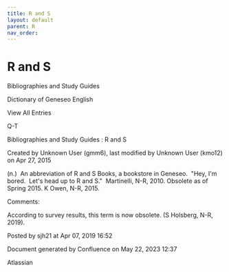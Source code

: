 ```yaml
---
title: R and S
layout: default
parent: R
nav_order:
---
```


# R and S

Bibliographies and Study Guides

Dictionary of Geneseo English

View All Entries

Q-T

Bibliographies and Study Guides : R and S

Created by  Unknown User (gmm6), last modified by  Unknown User (kmo12) on Apr 27, 2015

(n.)  An abbreviation of R and S Books, a bookstore in Geneseo.  &quot;Hey, I'm bored.  Let's head up to R and S.&quot;  Martinelli, N-R, 2010. Obsolete as of Spring 2015. K Owen, N-R, 2015.

Comments:

According to survey results, this term is now obsolete. (S Holsberg, N-R, 2019).

Posted by sjh21 at Apr 07, 2019 16:52

Document generated by Confluence on May 22, 2023 12:37

Atlassian
